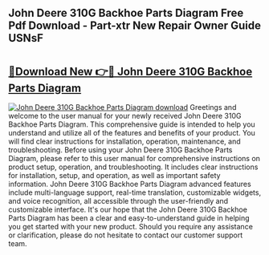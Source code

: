## John Deere 310G Backhoe Parts Diagram Free Pdf Download - Part-xtr New Repair Owner Guide USNsF

# <h2><a href="http://dfkmta.blite.top/?on=John+Deere+310G+Backhoe+Parts+Diagram">🔗Download New 👉🔴 John Deere 310G Backhoe Parts Diagram</a></h2>

[![John Deere 310G Backhoe Parts Diagram download](https://i.imgur.com/lujVjoI.png)](http://dfkmta.blite.top/?on=John+Deere+310G+Backhoe+Parts+Diagram)
Greetings and welcome to the user manual for your newly received John Deere 310G Backhoe Parts Diagram. This comprehensive guide is intended to help you understand and utilize all of the features and benefits of your product. You will find clear instructions for installation, operation, maintenance, and troubleshooting. Before using your John Deere 310G Backhoe Parts Diagram, please refer to this user manual for comprehensive instructions on product setup, operation, and troubleshooting. It includes clear instructions for installation, setup, and operation, as well as important safety information. John Deere 310G Backhoe Parts Diagram advanced features include multi-language support, real-time translation, customizable widgets, and voice recognition, all accessible through the user-friendly and customizable interface. It's our hope that the John Deere 310G Backhoe Parts Diagram has been a clear and easy-to-understand guide in helping you get started with your new product. Should you require any assistance or clarification, please do not hesitate to contact our customer support team.
